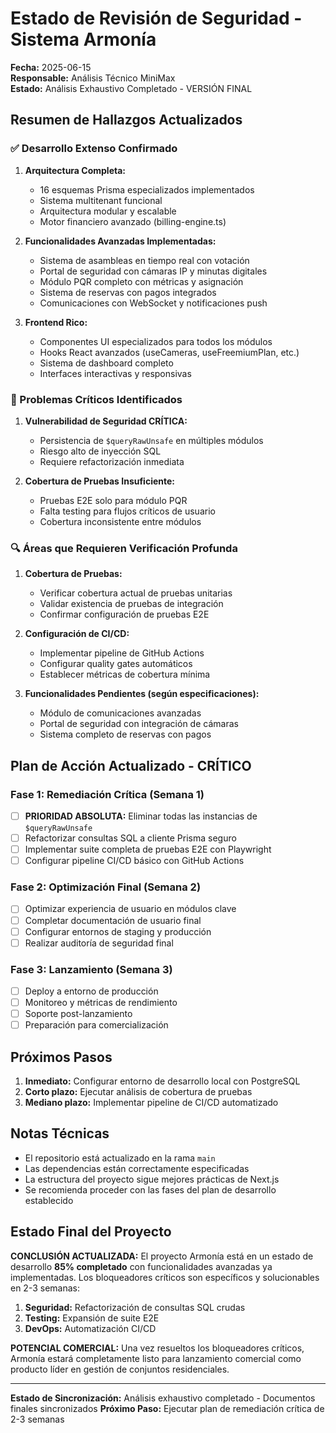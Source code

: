 # Estado de Revisión de Seguridad - Sistema Armonía

**Fecha:** 2025-06-15  
**Responsable:** Análisis Técnico MiniMax  
**Estado:** Análisis Exhaustivo Completado - VERSIÓN FINAL

## Resumen de Hallazgos Actualizados

### ✅ Desarrollo Extenso Confirmado

1. **Arquitectura Completa:**
   - 16 esquemas Prisma especializados implementados
   - Sistema multitenant funcional
   - Arquitectura modular y escalable
   - Motor financiero avanzado (billing-engine.ts)

2. **Funcionalidades Avanzadas Implementadas:**
   - Sistema de asambleas en tiempo real con votación
   - Portal de seguridad con cámaras IP y minutas digitales
   - Módulo PQR completo con métricas y asignación
   - Sistema de reservas con pagos integrados
   - Comunicaciones con WebSocket y notificaciones push

3. **Frontend Rico:**
   - Componentes UI especializados para todos los módulos
   - Hooks React avanzados (useCameras, useFreemiumPlan, etc.)
   - Sistema de dashboard completo
   - Interfaces interactivas y responsivas

### 🔴 Problemas Críticos Identificados

1. **Vulnerabilidad de Seguridad CRÍTICA:**
   - Persistencia de `$queryRawUnsafe` en múltiples módulos
   - Riesgo alto de inyección SQL
   - Requiere refactorización inmediata

2. **Cobertura de Pruebas Insuficiente:**
   - Pruebas E2E solo para módulo PQR
   - Falta testing para flujos críticos de usuario
   - Cobertura inconsistente entre módulos

### 🔍 Áreas que Requieren Verificación Profunda

1. **Cobertura de Pruebas:**
   - Verificar cobertura actual de pruebas unitarias
   - Validar existencia de pruebas de integración
   - Confirmar configuración de pruebas E2E

2. **Configuración de CI/CD:**
   - Implementar pipeline de GitHub Actions
   - Configurar quality gates automáticos
   - Establecer métricas de cobertura mínima

3. **Funcionalidades Pendientes (según especificaciones):**
   - Módulo de comunicaciones avanzadas
   - Portal de seguridad con integración de cámaras
   - Sistema completo de reservas con pagos

## Plan de Acción Actualizado - CRÍTICO

### Fase 1: Remediación Crítica (Semana 1)
- [ ] **PRIORIDAD ABSOLUTA:** Eliminar todas las instancias de `$queryRawUnsafe`
- [ ] Refactorizar consultas SQL a cliente Prisma seguro
- [ ] Implementar suite completa de pruebas E2E con Playwright
- [ ] Configurar pipeline CI/CD básico con GitHub Actions

### Fase 2: Optimización Final (Semana 2)
- [ ] Optimizar experiencia de usuario en módulos clave
- [ ] Completar documentación de usuario final
- [ ] Configurar entornos de staging y producción
- [ ] Realizar auditoría de seguridad final

### Fase 3: Lanzamiento (Semana 3)
- [ ] Deploy a entorno de producción
- [ ] Monitoreo y métricas de rendimiento
- [ ] Soporte post-lanzamiento
- [ ] Preparación para comercialización

## Próximos Pasos

1. **Inmediato:** Configurar entorno de desarrollo local con PostgreSQL
2. **Corto plazo:** Ejecutar análisis de cobertura de pruebas
3. **Mediano plazo:** Implementar pipeline de CI/CD automatizado

## Notas Técnicas

- El repositorio está actualizado en la rama `main`
- Las dependencias están correctamente especificadas
- La estructura del proyecto sigue mejores prácticas de Next.js
- Se recomienda proceder con las fases del plan de desarrollo establecido

## Estado Final del Proyecto

**CONCLUSIÓN ACTUALIZADA:**
El proyecto Armonía está en un estado de desarrollo **85% completado** con funcionalidades avanzadas ya implementadas. Los bloqueadores críticos son específicos y solucionables en 2-3 semanas:

1. **Seguridad:** Refactorización de consultas SQL crudas
2. **Testing:** Expansión de suite E2E 
3. **DevOps:** Automatización CI/CD

**POTENCIAL COMERCIAL:** Una vez resueltos los bloqueadores críticos, Armonía estará completamente listo para lanzamiento comercial como producto líder en gestión de conjuntos residenciales.

---
**Estado de Sincronización:** Análisis exhaustivo completado - Documentos finales sincronizados
**Próximo Paso:** Ejecutar plan de remediación crítica de 2-3 semanas
